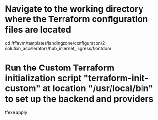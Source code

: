 # Navigate to the working directory where the Terraform configuration files are located
cd /tf/avm/templates/landingzone/configuration/2-solution_accelerators/hub_internet_ingress/frontdoor

# Run the **Custom** Terraform initialization script "terraform-init-custom" at location "/usr/local/bin" to set up the backend and providers
tfexe apply